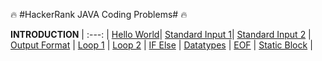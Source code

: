 :fire:  #HackerRank JAVA Coding Problems#  :fire:

**INTRODUCTION**
 |
:---: |
[Hello World](https://github.com/Ram11Coder/HackerRank-JAVA/blob/master/Introduction/HelloWorld.java "Hello World")| 
[Standard Input 1](https://github.com/Ram11Coder/HackerRank-JAVA/blob/master/Introduction/StdIO.java "StdIO 1")| 
[Standard Input 2](https://github.com/Ram11Coder/HackerRank-JAVA/blob/master/Introduction/StdInput.java "StdIO 2") |
[Output Format](https://github.com/Ram11Coder/HackerRank-JAVA/blob/master/Introduction/OutputFormat.java "Output Format") |
[Loop 1](https://github.com/Ram11Coder/HackerRank-JAVA/blob/master/Introduction/Loops1.java "Loop 1 ") |
[Loop 2](https://github.com/Ram11Coder/HackerRank-JAVA/blob/master/Introduction/Loops2.java " Loop 2") |
[IF Else](https://github.com/Ram11Coder/HackerRank-JAVA/blob/master/Introduction/IfElse.java "If else") |
[ Datatypes](https://github.com/Ram11Coder/HackerRank-JAVA/blob/master/Introduction/Datatypes.java "Datatype ") |
[EOF](https://github.com/Ram11Coder/HackerRank-JAVA/blob/master/Introduction/EOF.java "EOF") |
[Static Block](https://github.com/Ram11Coder/HackerRank-JAVA/blob/master/Introduction/StaticBlock.java "Static block") |
